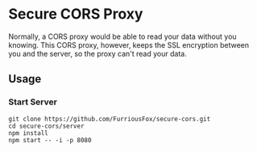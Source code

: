 # Secure CORS Proxy
Normally, a CORS proxy would be able to read your data without you knowing.
This CORS proxy, however, keeps the SSL encryption between you and the server, so the proxy can't read your data.

## Usage
### Start Server
```shell
git clone https://github.com/FurriousFox/secure-cors.git
cd secure-cors/server
npm install
npm start -- -i -p 8080
```